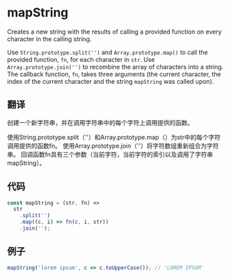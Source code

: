 # mapString

Creates a new string with the results of calling a provided function on every character in the calling string.

Use `String.prototype.split('')` and `Array.prototype.map()` to call the provided function, `fn`, for each character in `str`.
Use `Array.prototype.join('')` to recombine the array of characters into a string.
The callback function, `fn`, takes three arguments (the current character, the index of the current character and the string `mapString` was called upon).

## 翻译

创建一个新字符串，并在调用字符串中的每个字符上调用提供的函数。

使用String.prototype.split（''）和Array.prototype.map（）为str中的每个字符调用提供的函数fn。
使用Array.prototype.join（''）将字符数组重新组合为字符串。
回调函数fn具有三个参数（当前字符，当前字符的索引以及调用了字符串mapString）。

## 代码

```js
const mapString = (str, fn) =>
  str
    .split('')
    .map((c, i) => fn(c, i, str))
    .join('');
```

## 例子

```js
mapString('lorem ipsum', c => c.toUpperCase()); // 'LOREM IPSUM'
```
